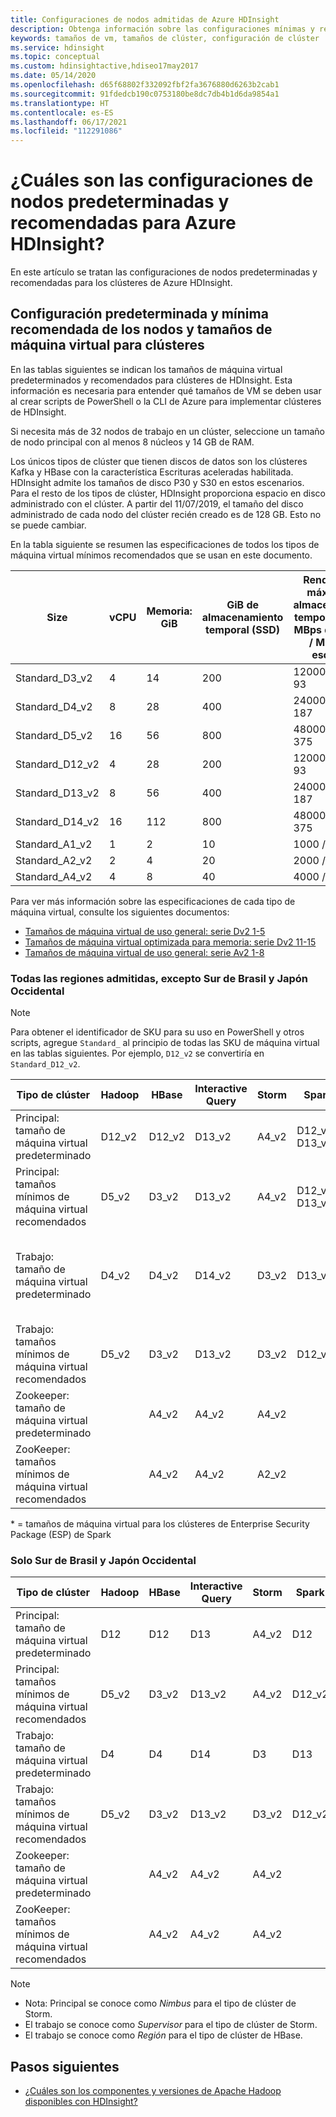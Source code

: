 ```yaml
---
title: Configuraciones de nodos admitidas de Azure HDInsight
description: Obtenga información sobre las configuraciones mínimas y recomendadas para los nodos de clúster de HDInsight.
keywords: tamaños de vm, tamaños de clúster, configuración de clúster
ms.service: hdinsight
ms.topic: conceptual
ms.custom: hdinsightactive,hdiseo17may2017
ms.date: 05/14/2020
ms.openlocfilehash: d65f68802f332092fbf2fa3676880d6263b2cab1
ms.sourcegitcommit: 91fdedcb190c0753180be8dc7db4b1d6da9854a1
ms.translationtype: HT
ms.contentlocale: es-ES
ms.lasthandoff: 06/17/2021
ms.locfileid: "112291086"
---
```

# <a name="what-are-the-default-and-recommended-node-configurations-for-azure-hdinsight"></a>¿Cuáles son las configuraciones de nodos predeterminadas y recomendadas para Azure HDInsight?

En este artículo se tratan las configuraciones de nodos predeterminadas y recomendadas para los clústeres de Azure HDInsight.

## <a name="default-and-minimum-recommended-node-configuration-and-virtual-machine-sizes-for-clusters"></a>Configuración predeterminada y mínima recomendada de los nodos y tamaños de máquina virtual para clústeres

En las tablas siguientes se indican los tamaños de máquina virtual predeterminados y recomendados para clústeres de HDInsight.  Esta información es necesaria para entender qué tamaños de VM se deben usar al crear scripts de PowerShell o la CLI de Azure para implementar clústeres de HDInsight.

Si necesita más de 32 nodos de trabajo en un clúster, seleccione un tamaño de nodo principal con al menos 8 núcleos y 14 GB de RAM.

Los únicos tipos de clúster que tienen discos de datos son los clústeres Kafka y HBase con la característica Escrituras aceleradas habilitada. HDInsight admite los tamaños de disco P30 y S30 en estos escenarios. Para el resto de los tipos de clúster, HDInsight proporciona espacio en disco administrado con el clúster. A partir del 11/07/2019, el tamaño del disco administrado de cada nodo del clúster recién creado es de 128 GB. Esto no se puede cambiar.

En la tabla siguiente se resumen las especificaciones de todos los tipos de máquina virtual mínimos recomendados que se usan en este documento.

| Size              | vCPU | Memoria: GiB | GiB de almacenamiento temporal (SSD) | Rendimiento máximo de almacenamiento temporal: IOPS / MBps de lectura / MBps de escritura | Discos de datos máx. / rendimiento: E/S | Nº máx. de NIC/ancho de banda de red esperado (Mbps) |
|-------------------|-----------|-------------|----------------|----------------------------------------------------------|-----------------------------------|------------------------------|
| Standard_D3_v2 | 4    | 14          | 200                    | 12000 / 187 / 93                                           | 16             / 16x500           | 4 / 3000                                       |
| Standard_D4_v2 | 8    | 28          | 400                    | 24000 / 375 / 187                                          | 32            / 32x500           | 8 / 6000                                       |
| Standard_D5_v2 | 16   | 56          | 800                    | 48000 / 750 / 375                                          | 64             / 64x500           | 8 / 12 000                                    |
| Standard_D12_v2   | 4         | 28          | 200            | 12000 / 187 / 93                                         | 16 / 16x500                         | 4 / 3000                     |
| Standard_D13_v2   | 8         | 56          | 400            | 24000 / 375 / 187                                        | 32 / 32x500                       | 8 / 6000                     |
| Standard_D14_v2   | 16        | 112         | 800            | 48000 / 750 / 375                                        | 64 / 64x500                       | 8 / 12 000          |
| Standard_A1_v2  | 1         | 2           | 10             | 1000 / 20 / 10                                           | 2 / 2x500               | 2 / 250                 |
| Standard_A2_v2  | 2         | 4           | 20             | 2000 / 40 / 20                                           | 4 / 4x500               | 2 / 500                 |
| Standard_A4_v2  | 4         | 8           | 40             | 4000 / 80 / 40                                           | 8 / 8x500               | 4 / 1000                     |

Para ver más información sobre las especificaciones de cada tipo de máquina virtual, consulte los siguientes documentos:

* [Tamaños de máquina virtual de uso general: serie Dv2 1-5](../virtual-machines/dv2-dsv2-series.md)
* [Tamaños de máquina virtual optimizada para memoria: serie Dv2 11-15](../virtual-machines/dv2-dsv2-series-memory.md)
* [Tamaños de máquina virtual de uso general: serie Av2 1-8](../virtual-machines/av2-series.md)

### <a name="all-supported-regions-except-brazil-south-and-japan-west"></a>Todas las regiones admitidas, excepto Sur de Brasil y Japón Occidental

> [!Note]
> Para obtener el identificador de SKU para su uso en PowerShell y otros scripts, agregue `Standard_` al principio de todas las SKU de máquina virtual en las tablas siguientes. Por ejemplo, `D12_v2` se convertiría en `Standard_D12_v2`.

| Tipo de clúster                            | Hadoop | HBase  | Interactive Query | Storm | Spark                | Kafka                                |
|-----------------------------------------|--------|--------|-------------------|-------|----------------------|--------------------------------------|
| Principal: tamaño de máquina virtual predeterminado                   | D12_v2 | D12_v2 | D13_v2            | A4_v2 | D12_v2, <br/>D13_v2* | D3_v2                                |
| Principal: tamaños mínimos de máquina virtual recomendados      | D5_v2  | D3_v2  | D13_v2            | A4_v2 | D12_v2, <br/>D13_v2* | D3_v2                                |
| Trabajo: tamaño de máquina virtual predeterminado                 | D4_v2  | D4_v2  | D14_v2            | D3_v2 | D13_v2               | 4 D12_v2 con 2 discos S30 por agente |
| Trabajo: tamaños mínimos de máquina virtual recomendados    | D5_v2  | D3_v2  | D13_v2            | D3_v2 | D12_v2               | D3_v2                                |
| Zookeeper: tamaño de máquina virtual predeterminado              |        | A4_v2  | A4_v2             | A4_v2 |                      | A4_v2                                |
| ZooKeeper: tamaños mínimos de máquina virtual recomendados |        | A4_v2  | A4_v2             | A2_v2 |                      | A4_v2                                |

\* = tamaños de máquina virtual para los clústeres de Enterprise Security Package (ESP) de Spark

### <a name="brazil-south-and-japan-west-only"></a>Solo Sur de Brasil y Japón Occidental

| Tipo de clúster                            | Hadoop | HBase | Interactive Query | Storm | Spark  |
|-----------------------------------------|--------|-------|-------------------|-------|--------|
| Principal: tamaño de máquina virtual predeterminado                   | D12    | D12   | D13               | A4_v2 | D12    |
| Principal: tamaños mínimos de máquina virtual recomendados      | D5_v2  | D3_v2 | D13_v2            | A4_v2 | D12_v2 |
| Trabajo: tamaño de máquina virtual predeterminado                 | D4     | D4    | D14               | D3    | D13    |
| Trabajo: tamaños mínimos de máquina virtual recomendados    | D5_v2  | D3_v2 | D13_v2            | D3_v2 | D12_v2 |
| Zookeeper: tamaño de máquina virtual predeterminado              |        | A4_v2 | A4_v2             | A4_v2 |        |
| ZooKeeper: tamaños mínimos de máquina virtual recomendados |        | A4_v2 | A4_v2             | A4_v2 |        |


> [!NOTE]
> - Nota: Principal se conoce como *Nimbus* para el tipo de clúster de Storm.
> - El trabajo se conoce como *Supervisor* para el tipo de clúster de Storm.
> - El trabajo se conoce como *Región* para el tipo de clúster de HBase.

## <a name="next-steps"></a>Pasos siguientes

* [¿Cuáles son los componentes y versiones de Apache Hadoop disponibles con HDInsight?](hdinsight-component-versioning.md)
